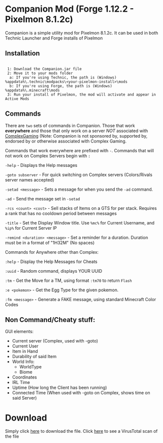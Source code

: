 # Companion Mod (Forge 1.12.2 - Pixelmon 8.1.2c)

Companion is a simple utility mod for Pixelmon 8.1.2c. It can be used in both Technic Launcher and Forge installs of Pixelmon

## Installation
```ldif

 1: Download the Companion.jar file
 2: Move it to your mods folder
  a: If you're using Technic, the path is (Windows) %appdata%\.technic\modpacks\<your-pixelmon-install>\mods
  b: If you're using Forge, the path is (Windows) %appdata%\.minecraft\mods
 3: Run your install of Pixelmon, the mod will activate and appear in Active Mods

```

## Commands
There are `two` sets of commands in Companion. Those that work **everywhere** and those that only work on a server *NOT* associated with [ComplexGaming](https://mc-complex.com) (Note: Companion is not sponsored by, supported by, endorsed by or otherwise associated with Complex Gaming.

Commands that work everywhere are prefixed with `-`. Commands that will not work on Complex Servers begin with `:`

`-help` - Displays the Help messages

`-goto subserver` - For quick switching on Complex servers (Colors/Rivals server names accepted)

`-setad <message>` - Sets a message for when you send the `-ad` command.

`-ad` - Send the message set in `-setad`

`-rcs <count> <cost>` - Sell <count> stacks of Items on a GTS for <cost> per stack. Requires a rank that has no cooldown period between messages

`-title` - Set the Display Window title. Use `%mc%` for Current Username, and `%ip%` for Current Server IP

`-remind <duration> <message>` - Set a reminder for a duration. Duration must be in a format of "1H32M" (No spaces)


Commands for Anywhere other than Complex:

`:help` - Display the Help Messages for Cheats

`:uuid` - Random command, displays YOUR UUID

`:tm` - Get the Move for a TM, using format `:tm70` to return `Flash`

`:e <pokemon>` - Get the Egg Type for the given pokemon.

`:fm <message>` - Generate a FAKE message, using standard Minecraft Color Codes



## Non Command/Cheaty stuff:

GUI elements: 
- Current server (Complex, used with -goto)
- Current User
- Item in Hand
- Durability of said Item
- World Info:
  - WorldType
  - Biome
- Coordinates
- IRL Time
- Uptime (How long the Client has been running)
- Connected Time (When used with -goto on Complex, shows time on said Server)

# Download
Simply click [here](http://dl.blameskittles.com) to download the file. Click [here](https://www.virustotal.com/gui/file/20408e60b501971a5ccc971ee595b83767c18d408fb4e031b37bc6b00939fc2d/details) to see a VirusTotal scan of the file
